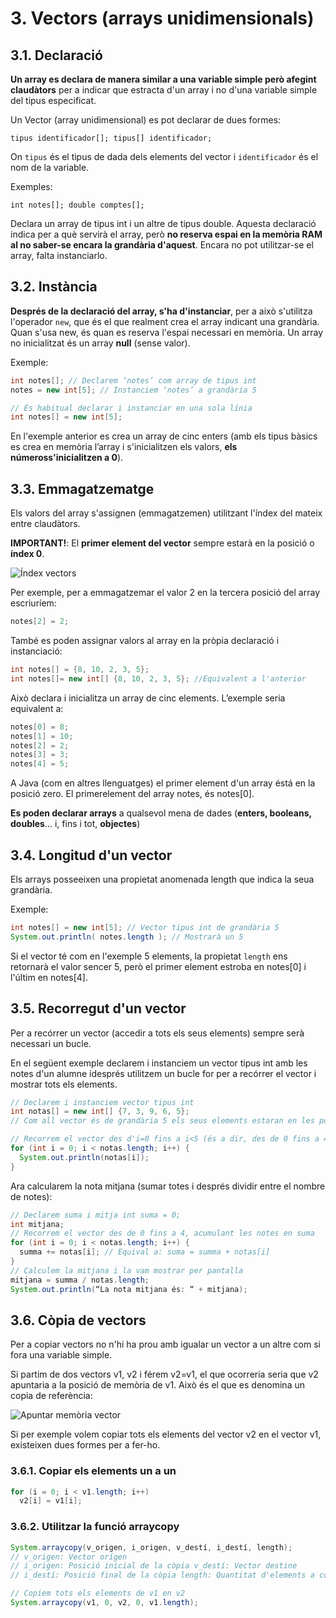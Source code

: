 # 3. Vectors (arrays unidimensionals)

## 3.1. Declaració

**Un array es declara de manera similar a una variable simple però afegint claudàtors** per a indicar que estracta d'un array i no d'una variable simple del tipus especificat.

Un Vector (array unidimensional) es pot declarar de dues formes:

`tipus identificador[]; tipus[] identificador;`

On `tipus` és el tipus de dada dels elements del vector i `identificador` és el nom de la variable.

Exemples:

`int notes[]; double comptes[];`

Declara un array de tipus int i un altre de tipus double. Aquesta declaració indica per a què servirà el array, però **no reserva espai en la memòria RAM al no saber-se encara la grandària d'aquest**. Encara no pot utilitzar-se el array, falta instanciarlo.

## 3.2. Instància

**Després de la declaració del array, s'ha d'instanciar**, per a això s'utilitza l'operador `new`, que és el que realment crea el array indicant una grandària. Quan s'usa new, és quan es reserva l'espai necessari en memòria. Un array no inicialitzat és un array **null** (sense valor).

Exemple:

```java
int notes[]; // Declarem ‘notes’ com array de tipus int
notes = new int[5]; // Instanciem ‘notes’ a grandària 5

// És habitual declarar i instanciar en una sola línia
int notes[] = new int[5];
```

En l'exemple anterior es crea un array de cinc enters (amb els tipus bàsics es crea en memòria l’array i s'inicialitzen els valors, **els númeross'inicialitzen a 0**).

## 3.3. Emmagatzematge

Els valors del array s'assignen (emmagatzemen) utilitzant l'índex del mateix entre claudàtors.

**IMPORTANT!**: El **primer element del vector** sempre estarà en la posició o **índex 0**.

![Índex vectors](../UD5/img/IndexVectors.jpg)

Per exemple, per a emmagatzemar el valor 2 en la tercera posició del array escriuríem:

```java
notes[2] = 2;
```

També es poden assignar valors al array en la pròpia declaració i instanciació:

```java
int notes[] = {8, 10, 2, 3, 5};
int notes[]= new int[] {8, 10, 2, 3, 5}; //Equivalent a l'anterior
```

Això declara i inicialitza un array de cinc elements. L’exemple seria equivalent a:

```java
notes[0] = 8;
notes[1] = 10;
notes[2] = 2;
notes[3] = 3;
notes[4] = 5;
```

A Java (com en altres llenguatges) el primer element d'un array éstá en la posició zero. El
primerelement del array notes, és notes[0].

**Es poden declarar arrays** a qualsevol mena de dades (**enters, booleans, doubles**... i, fins i tot, **objectes**)

## 3.4. Longitud d'un vector

Els arrays posseeixen una propietat anomenada length que indica la seua grandària.

Exemple:

```java
int notes[] = new int[5]; // Vector tipus int de grandària 5
System.out.println( notes.length ); // Mostrarà un 5
```

Si el vector té com en l'exemple 5 elements, la propietat `length` ens retornarà el valor sencer 5, però el primer element estroba en notes[0] i l'últim en notes[4].

## 3.5. Recorregut d'un vector

Per a recórrer un vector (accedir a tots els seus elements) sempre serà necessari un bucle.

En el següent exemple declarem i instanciem un vector tipus int amb les notes d'un alumne idesprés utilitzem un bucle for per a recórrer el vector i mostrar tots els elements.

```java
// Declarem i instanciem vector tipus int
int notas[] = new int[] {7, 3, 9, 6, 5};
// Com all vector és de grandària 5 els seus elements estaran en les posicions de 0 a 4

// Recorrem el vector des d'i=0 fins a i<5 (és a dir, des de 0 fins a 4)
for (int i = 0; i < notas.length; i++) {
  System.out.println(notas[i]);
}
```

Ara calcularem la nota mitjana (sumar totes i després dividir entre el nombre de notes):

```java
// Declarem suma i mitja int suma = 0;
int mitjana;
// Recorrem el vector des de 0 fins a 4, acumulant les notes en suma 
for (int i = 0; i < notas.length; i++) {
  summa += notas[i]; // Equival a: suma = summa + notas[i]
}
// Calculem la mitjana i la vam mostrar per pantalla 
mitjana = summa / notas.length; 
System.out.println(“La nota mitjana és: “ + mitjana);
```

## 3.6. Còpia de vectors

Per a copiar vectors no n'hi ha prou amb igualar un vector a un altre com si fora una variable simple.

Si partim de dos vectors v1, v2 i férem v2=v1, el que ocorreria seria que v2 apuntaria a la posició de memòria de v1. Això és el que es denomina un copia de referència:

![Apuntar memòria vector](../UD5/img/ApuntarMemoriaVector.jpg)

Si per exemple volem copiar tots els elements del vector v2 en el vector v1, existeixen dues formes per a fer-ho.

### 3.6.1. Copiar els elements un a un

```java
for (i = 0; i < v1.length; i++)
  v2[i] = v1[i];
```

### 3.6.2. Utilitzar la funció arraycopy

```java
System.arraycopy(v_origen, i_origen, v_destí, i_destí, length);
// v_origen: Vector orígen
// i_origen: Posició inicial de la còpia v_destí: Vector destine
// i_destí: Posició final de la còpia length: Quantitat d'elements a copiar

// Copiem tots els elements de v1 en v2
System.arraycopy(v1, 0, v2, 0, v1.length);
```